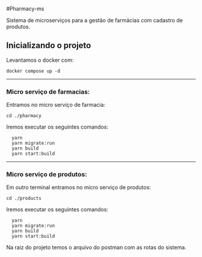 #Pharmacy-ms

Sistema de microserviços para a gestão de farmácias com cadastro de produtos.

## Inicializando o projeto

  Levantamos o docker com: 
  
    docker compose up -d

---
### Micro serviço de farmacias:

  Entramos no micro serviço de farmacia:

  `cd ./pharmacy`

  Iremos executar os seguintes comandos: 

```
  yarn 
  yarn migrate:run
  yarn build
  yarn start:build
```
---
### Micro serviço de produtos:
  
  Em outro terminal entramos no micro serviço de produtos:

  `cd ./products`

  Iremos executar os seguintes comandos:
  
```
  yarn 
  yarn migrate:run
  yarn build
  yarn start:build
```

Na raiz do projeto temos o arquivo do postman com as rotas do sistema.